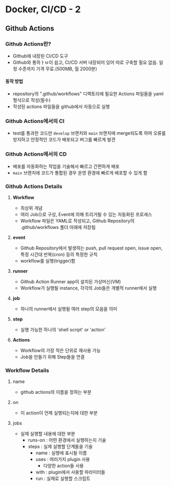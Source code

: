 # Docker, CI/CD - 2

## Github Actions

### Github Actions란?

- Github에 내장된 CI/CD 도구
- Github와 통하ㅏㅂ이 쉽고, CI/CD 서버 내장되어 있어 따로 구축할 필요 없음. 일정 수준까지 가격 무료.(500MB, 월 2000분)

#### 동작 방법

- repository의 ".github/workflows" 디렉토리에 필요한 Actions 파일들을 yaml 형식으로 작성(필수)
- 작성된 actions 파일들을 github에서 자동으로 실행

### Github Actions에서의 CI

- test를 통과한 코드만 ```develop``` 브랜치와 ```main``` 브랜치에 merge되도록 하여 오류를 방지하고 안정적인 코드가 배포되고 버그를 빠르게 발견

### Github Actions에서의 CD

- 배포를 자동화하는 작업을 기술해서 빠르고 간편하게 배포
- ```main``` 브랜치에 코드가 통합된 경우 운영 환경에 빠르게 배포할 수 있게 함

### Github Actions Details

1. __Workflow__

    - 최상위 개념
    - 여러 Job으로 구성, Event에 의해 트리거될 수 있는 자동화된 프로세스
    - Workflow 파일은 YAML로 작성되고, Github Repository의 .github/workflows 폴더 아래에 저장됨

2. __event__

    - Github Repository에서 발생하는 push, pull request open, issue open, 특정 시간대 반복(cron) 등의 특정한 규칙
    - workflow를 실행(trigger)함

3. __runner__

    - Github Action Runner app이 설치된 가상머신(VM)
    - Workflow가 실행될 instance, 각각의 Job들은 개별적 runner에서 실행

4. __job__

    - 하나의 runner에서 실행될 여러 step의 모음을 의미

5. __step__

    - 실행 가능한 하나의 'shell script' or 'action'

6. __Actions__

    - Workflow의 가장 작은 단위로 재사용 가능
    - Job을 만들기 위해 Step들을 연결

### Workflow Details

1. name

    - github actions의 이름을 정하는 부분

2. on

    - 이 action이 언제 실행되는지에 대한 부분

3. jobs

    - 실제 실행할 내용에 대한 부분
        - runs-on : 어떤 환경에서 실행하는지 기술
        - steps : 실제 실행할 단계들을 기술
            - name : 실행에 표시될 이름
            - uses : 여러가지 plugin 사용
                - 다양한 action들 사용
            - with : plugin에서 사용할 파라미터들
            - run : 실제로 실행할 스크립트
